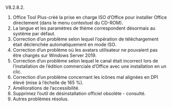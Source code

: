 V8.2.8.2.

1. Office Tool Plus-créé la prise en charge ISO d’Office pour installer Office directement (dans le menu contextuel du CD-ROM).
2. La langue et les paramètres de thème correspondent désormais au système par défaut.
3. Correction d’un problème selon lequel l’opération de téléchargement était déclenchée automatiquement en mode ISO.
4. Correction d’un problème où les avatars utilisateur ne pouvaient pas être chargés sur Windows Server 2019.
5. Correction d’un problème selon lequel le canal était incorrect lors de l’installation de l’édition commerciale d’Office avec une installation en un clic.
6. Correction d’un problème concernant les icônes mal alignées en DPI élevé (mise à l’échelle de 165 %).
7. Améliorations de l’accessibilité.
8. Supprimez l’outil de désinstallation officiel obsolète - consulté.
9. Autres problèmes résolus.